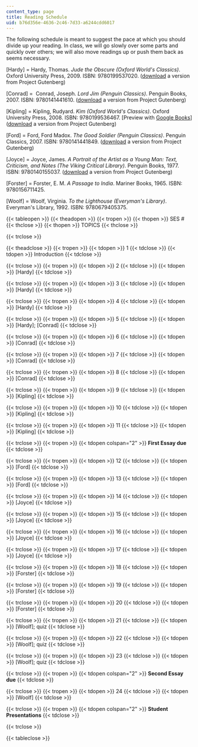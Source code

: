 ```yaml
---
content_type: page
title: Reading Schedule
uid: b76d356e-4636-2c46-7d33-a6244cdd6017
---
```


The following schedule is meant to suggest the pace at which you should divide up your reading. In class, we will go slowly over some parts and quickly over others; we will also move readings up or push them back as seems necessary.

\[Hardy\] = Hardy, Thomas. _Jude the Obscure (Oxford World's Classics)_. Oxford University Press, 2009. ISBN: 9780199537020. ([download](http://www.gutenberg.org/files/153/153-h/153-h.htm) a version from Project Gutenberg)

\[Conrad\] =  Conrad, Joseph. _Lord Jim (Penguin Classics)_. Penguin Books, 2007. ISBN: 9780141441610. ([download](http://www.gutenberg.org/files/5658/5658-h/5658-h.htm) a version from Project Gutenberg)

\[Kipling\] = Kipling, Rudyard. _Kim (Oxford World's Classics)_. Oxford University Press, 2008. ISBN: 9780199536467. \[Preview with [Google Books](http://books.google.com/books?id=Jn8BzInDRkkC&pg=PAfrontcover)\] ([download](http://www.gutenberg.org/files/2226/2226-h/2226-h.htm) a version from Project Gutenberg)

\[Ford\] = Ford, Ford Madox. _The Good Soldier (Penguin Classics)_. Penguin Classics, 2007. ISBN: 9780141441849. ([download](http://www.gutenberg.org/files/2775/2775-h/2775-h.htm) a version from Project Gutenberg)

\[Joyce\] = Joyce, James. _A Portrait of the Artist as a Young Man: Text, Criticism, and Notes (The Viking Critical Library)_. Penguin Books, 1977. ISBN: 9780140155037. ([download](http://www.gutenberg.org/files/4217/4217-h/4217-h.htm) a version from Project Gutenberg)

\[Forster\] = Forster, E. M. _A Passage to India_. Mariner Books, 1965. ISBN: 9780156711425.

\[Woolf\] = Woolf, Virginia. _To the Lighthouse (Everyman's Library)_. Everyman's Library, 1992. ISBN: 9780679405375.

{{< tableopen >}}
{{< theadopen >}}
{{< tropen >}}
{{< thopen >}}
SES #
{{< thclose >}}
{{< thopen >}}
TOPICS
{{< thclose >}}

{{< trclose >}}

{{< theadclose >}}
{{< tropen >}}
{{< tdopen >}}
1
{{< tdclose >}}
{{< tdopen >}}
Introduction
{{< tdclose >}}

{{< trclose >}}
{{< tropen >}}
{{< tdopen >}}
2
{{< tdclose >}}
{{< tdopen >}}
\[Hardy\]
{{< tdclose >}}

{{< trclose >}}
{{< tropen >}}
{{< tdopen >}}
3
{{< tdclose >}}
{{< tdopen >}}
\[Hardy\]
{{< tdclose >}}

{{< trclose >}}
{{< tropen >}}
{{< tdopen >}}
4
{{< tdclose >}}
{{< tdopen >}}
\[Hardy\]
{{< tdclose >}}

{{< trclose >}}
{{< tropen >}}
{{< tdopen >}}
5
{{< tdclose >}}
{{< tdopen >}}
\[Hardy\]; \[Conrad\]
{{< tdclose >}}

{{< trclose >}}
{{< tropen >}}
{{< tdopen >}}
6
{{< tdclose >}}
{{< tdopen >}}
\[Conrad\]
{{< tdclose >}}

{{< trclose >}}
{{< tropen >}}
{{< tdopen >}}
7
{{< tdclose >}}
{{< tdopen >}}
\[Conrad\]
{{< tdclose >}}

{{< trclose >}}
{{< tropen >}}
{{< tdopen >}}
8
{{< tdclose >}}
{{< tdopen >}}
\[Conrad\]
{{< tdclose >}}

{{< trclose >}}
{{< tropen >}}
{{< tdopen >}}
9
{{< tdclose >}}
{{< tdopen >}}
\[Kipling\]
{{< tdclose >}}

{{< trclose >}}
{{< tropen >}}
{{< tdopen >}}
10
{{< tdclose >}}
{{< tdopen >}}
\[Kipling\]
{{< tdclose >}}

{{< trclose >}}
{{< tropen >}}
{{< tdopen >}}
11
{{< tdclose >}}
{{< tdopen >}}
\[Kipling\]
{{< tdclose >}}

{{< trclose >}}
{{< tropen >}}
{{< tdopen colspan="2" >}}
**First Essay due**
{{< tdclose >}}

{{< trclose >}}
{{< tropen >}}
{{< tdopen >}}
12
{{< tdclose >}}
{{< tdopen >}}
\[Ford\]
{{< tdclose >}}

{{< trclose >}}
{{< tropen >}}
{{< tdopen >}}
13
{{< tdclose >}}
{{< tdopen >}}
\[Ford\]
{{< tdclose >}}

{{< trclose >}}
{{< tropen >}}
{{< tdopen >}}
14
{{< tdclose >}}
{{< tdopen >}}
\[Joyce\]
{{< tdclose >}}

{{< trclose >}}
{{< tropen >}}
{{< tdopen >}}
15
{{< tdclose >}}
{{< tdopen >}}
\[Joyce\]
{{< tdclose >}}

{{< trclose >}}
{{< tropen >}}
{{< tdopen >}}
16
{{< tdclose >}}
{{< tdopen >}}
\[Joyce\]
{{< tdclose >}}

{{< trclose >}}
{{< tropen >}}
{{< tdopen >}}
17
{{< tdclose >}}
{{< tdopen >}}
\[Joyce\]
{{< tdclose >}}

{{< trclose >}}
{{< tropen >}}
{{< tdopen >}}
18
{{< tdclose >}}
{{< tdopen >}}
\[Forster\]
{{< tdclose >}}

{{< trclose >}}
{{< tropen >}}
{{< tdopen >}}
19
{{< tdclose >}}
{{< tdopen >}}
\[Forster\]
{{< tdclose >}}

{{< trclose >}}
{{< tropen >}}
{{< tdopen >}}
20
{{< tdclose >}}
{{< tdopen >}}
\[Forster\]
{{< tdclose >}}

{{< trclose >}}
{{< tropen >}}
{{< tdopen >}}
21
{{< tdclose >}}
{{< tdopen >}}
\[Woolf\]; quiz
{{< tdclose >}}

{{< trclose >}}
{{< tropen >}}
{{< tdopen >}}
22
{{< tdclose >}}
{{< tdopen >}}
\[Woolf\]; quiz
{{< tdclose >}}

{{< trclose >}}
{{< tropen >}}
{{< tdopen >}}
23
{{< tdclose >}}
{{< tdopen >}}
\[Woolf\]; quiz
{{< tdclose >}}

{{< trclose >}}
{{< tropen >}}
{{< tdopen colspan="2" >}}
**Second Essay due**
{{< tdclose >}}

{{< trclose >}}
{{< tropen >}}
{{< tdopen >}}
24
{{< tdclose >}}
{{< tdopen >}}
\[Woolf\]
{{< tdclose >}}

{{< trclose >}}
{{< tropen >}}
{{< tdopen colspan="2" >}}
**Student Presentations**
{{< tdclose >}}

{{< trclose >}}

{{< tableclose >}}